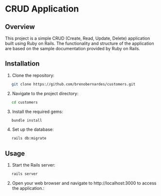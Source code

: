 # CRUD Application

## Overview

This project is a simple CRUD (Create, Read, Update, Delete) application built using Ruby on Rails. The functionality and structure of the application are based on the sample documentation provided by Ruby on Rails.

## Installation

1. Clone the repository:
```sh
   git clone https://github.com/brenobernardes/customers.git
```

2. Navigate to the project directory:
```sh
   cd customers
```

3. Install the required gems:
```sh
   bundle install
```

4. Set up the database:
```sh
   rails db:migrate
```

## Usage

1. Start the Rails server:
```sh
   rails server
```

2. Open your web browser and navigate to http://localhost:3000 to access the application.: